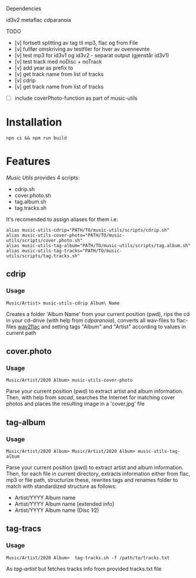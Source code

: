 Dependencies

id3v2
metaflac
cdparanoia

TODO
* [v] fortsett splitting av tag til mp3, flac og from File 
* [v] fullfør omskriving av testfiler for hver av ovennevnte
* [v] test mp3 for id3v1 og id3v2 - separat output (gjenstår id3v1)
* [v] test track med noDisc + noTrack
* [v] add year as prefix to 
* [v] get track name from list of tracks
* [v] cdrip
* [v] get track name from list of tracks
* [ ] include coverPhoto-function as part of music-utils


# Installation

```
npn ci && npm run build

```

# Features

_Music Utils_ provides 4  scripts: 
* cdrip.sh  
* cover.photo.sh
* tag.album.sh  
* tag.tracks.sh

It's recomended to assign aliases for them i.e: 

```
alias music-utils-cdrip="PATH/TO/music-utils/scripts/cdrip.sh"
alias music-utils-cover-photo="PATH/TO/music-utils/scripts/cover.photo.sh"
alias music-utils-tag-album="PATH/TO/music-utils/scripts/tag.album.sh"
alias music-utils-tag-tracks="PATH/TO/music-utils/scripts/tag.tracks.sh"

```



## cdrip

### Usage
 ```
Music/Artist> music-utils-cdrip Album\ Name
 ```

Creates a folder 'Album Name' from your current position (pwd), rips the cd in your cd-drive (with help from _cdparanoia_), converts all wav-files to flac-files [wav2flac](./wav2flac.sh) and setting tags "Album" and "Artist" according to values in current path
 

## cover.photo

### Usage
 ```
Music/Artist/2020 Album> music-utils-cover-photo
 ```

Parse your current position (pwd) to extract artist and album information. Then, with help from _sacad_, searches the Internet for matching cover photos and places the resulting image in a 'cover.jpg' file


## tag-album

### Usage
 ```
Music/Artist/2020 Album> Music/Artist/2020 Album> music-utils-tag-album
 ```

Parse your current position (pwd) to extract artist and album information. Then, for each file in current directory, extracts information either from flac, mp3 or file path, structurize these, rewrites tags and renames folder to match with standardized structure as follows: 

* Artist/YYYY Album name
* Artist/YYYY Album name [extended info]
* Artist/YYYY Album name (Disc 1∕2)


## tag-tracs

### Usage
 ```
Music/Artist/2020 Album>  tag-tracks.sh -f /path/to/tracks.txt 
 ```

As _tag-artist_ but fetches tracks info from provided tracks.txt file
   
